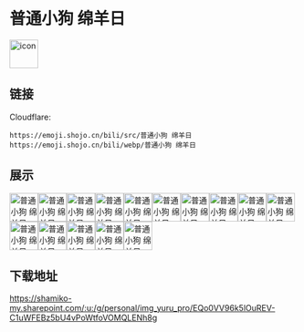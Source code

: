 # 普通小狗 绵羊日
<img src="https://emoji.shojo.cn/bili/src/普通小狗 绵羊日/icon.png" width="50" height="50" alt="icon">

## 链接
Cloudflare:
```
https://emoji.shojo.cn/bili/src/普通小狗 绵羊日
https://emoji.shojo.cn/bili/webp/普通小狗 绵羊日
```
## 展示
<img src="https://emoji.shojo.cn/bili/src/普通小狗 绵羊日/普通小狗 绵羊日-乐.png" width="50" height="50" alt="普通小狗 绵羊日-乐"><img src="https://emoji.shojo.cn/bili/src/普通小狗 绵羊日/普通小狗 绵羊日-甜度满分.png" width="50" height="50" alt="普通小狗 绵羊日-甜度满分"><img src="https://emoji.shojo.cn/bili/src/普通小狗 绵羊日/普通小狗 绵羊日-什么啊.png" width="50" height="50" alt="普通小狗 绵羊日-什么啊"><img src="https://emoji.shojo.cn/bili/src/普通小狗 绵羊日/普通小狗 绵羊日-洋气.png" width="50" height="50" alt="普通小狗 绵羊日-洋气"><img src="https://emoji.shojo.cn/bili/src/普通小狗 绵羊日/普通小狗 绵羊日-探头.png" width="50" height="50" alt="普通小狗 绵羊日-探头"><img src="https://emoji.shojo.cn/bili/src/普通小狗 绵羊日/普通小狗 绵羊日-围观.png" width="50" height="50" alt="普通小狗 绵羊日-围观"><img src="https://emoji.shojo.cn/bili/src/普通小狗 绵羊日/普通小狗 绵羊日-超期待.png" width="50" height="50" alt="普通小狗 绵羊日-超期待"><img src="https://emoji.shojo.cn/bili/src/普通小狗 绵羊日/普通小狗 绵羊日-好玩吗.png" width="50" height="50" alt="普通小狗 绵羊日-好玩吗"><img src="https://emoji.shojo.cn/bili/src/普通小狗 绵羊日/普通小狗 绵羊日-薅羊毛.png" width="50" height="50" alt="普通小狗 绵羊日-薅羊毛"><img src="https://emoji.shojo.cn/bili/src/普通小狗 绵羊日/普通小狗 绵羊日-疑惑.png" width="50" height="50" alt="普通小狗 绵羊日-疑惑"><img src="https://emoji.shojo.cn/bili/src/普通小狗 绵羊日/普通小狗 绵羊日-芭菲.png" width="50" height="50" alt="普通小狗 绵羊日-芭菲"><img src="https://emoji.shojo.cn/bili/src/普通小狗 绵羊日/普通小狗 绵羊日-该吃药了.png" width="50" height="50" alt="普通小狗 绵羊日-该吃药了"><img src="https://emoji.shojo.cn/bili/src/普通小狗 绵羊日/普通小狗 绵羊日-真下头.png" width="50" height="50" alt="普通小狗 绵羊日-真下头"><img src="https://emoji.shojo.cn/bili/src/普通小狗 绵羊日/普通小狗 绵羊日-就是这人.png" width="50" height="50" alt="普通小狗 绵羊日-就是这人"><img src="https://emoji.shojo.cn/bili/src/普通小狗 绵羊日/普通小狗 绵羊日-计划通.png" width="50" height="50" alt="普通小狗 绵羊日-计划通">

## 下载地址

https://shamiko-my.sharepoint.com/:u:/g/personal/img_yuru_pro/EQo0VV96k5lOuREV-C1uWFEBz5bU4vPoWtfoVOMQLENh8g